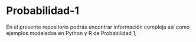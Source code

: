 # Probabilidad-1
En el presente repositorio podrás encontrar información compleja así como ejemplos modelados en Python y R de Probabilidad 1,
